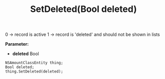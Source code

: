 ﻿---
uid: crmscript_ref_NSAmountClassEntity_SetDeleted
title: SetDeleted(Bool deleted)
intellisense: NSAmountClassEntity.SetDeleted
keywords: NSAmountClassEntity, GetDeleted
so.topic: reference
---

0 -> record is active 1 -> record is 'deleted' and should not be shown in lists

**Parameter:** 
 - **deleted** Bool

```crmscript
NSAmountClassEntity thing;
Bool deleted;
thing.SetDeleted(deleted);
```

